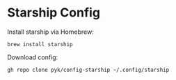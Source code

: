 # Starship Config

Install starship via Homebrew:

```shell
brew install starship
```

Download config:

```shell
gh repo clone pyk/config-starship ~/.config/starship
```
